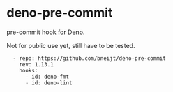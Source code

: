 # deno-pre-commit

pre-commit hook for Deno.

Not for public use yet, still have to be tested.

```
  - repo: https://github.com/bneijt/deno-pre-commit
    rev: 1.13.1
    hooks:
      - id: deno-fmt
      - id: deno-lint
```
